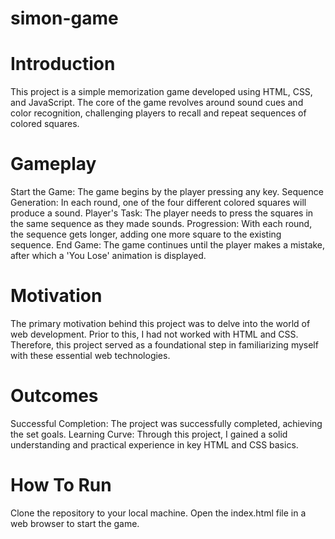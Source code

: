 # simon-game

# Introduction

This project is a simple memorization game developed using HTML, CSS, and JavaScript. The core of the game revolves around sound cues and color recognition, challenging players to recall and repeat sequences of colored squares.

# Gameplay

Start the Game: The game begins by the player pressing any key.
Sequence Generation: In each round, one of the four different colored squares will produce a sound.
Player's Task: The player needs to press the squares in the same sequence as they made sounds.
Progression: With each round, the sequence gets longer, adding one more square to the existing sequence.
End Game: The game continues until the player makes a mistake, after which a 'You Lose' animation is displayed.

# Motivation

The primary motivation behind this project was to delve into the world of web development. Prior to this, I had not worked with HTML and CSS. Therefore, this project served as a foundational step in familiarizing myself with these essential web technologies.

# Outcomes

Successful Completion: The project was successfully completed, achieving the set goals.
Learning Curve: Through this project, I gained a solid understanding and practical experience in key HTML and CSS basics.

# How To Run

Clone the repository to your local machine.
Open the index.html file in a web browser to start the game.

